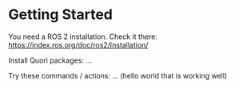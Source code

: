 # Getting Started

You need a ROS 2 installation. Check it there: https://index.ros.org/doc/ros2/Installation/

Install Quori packages: ...

Try these commands / actions: ... (hello world that is working well)

